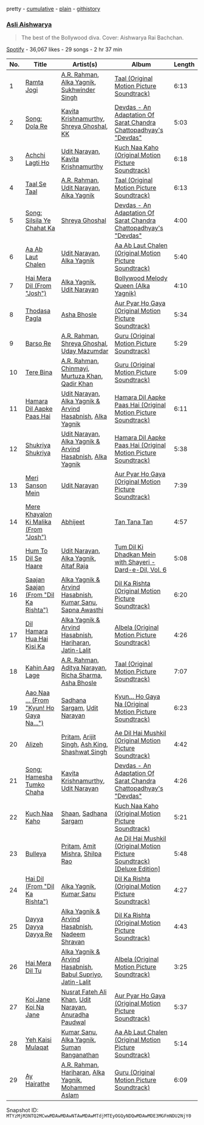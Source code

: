 pretty - [cumulative](/playlists/cumulative/37i9dQZF1DWZIQCYtfr3hh.md) - [plain](/playlists/plain/37i9dQZF1DWZIQCYtfr3hh) - [githistory](https://github.githistory.xyz/mackorone/spotify-playlist-archive/blob/main/playlists/plain/37i9dQZF1DWZIQCYtfr3hh)

### [Asli Aishwarya](https://open.spotify.com/playlist/37i9dQZF1DWZIQCYtfr3hh)

> The best of the Bollywood diva\. Cover: Aishwarya Rai Bachchan.

[Spotify](https://open.spotify.com/user/spotify) - 36,067 likes - 29 songs - 2 hr 37 min

| No. | Title | Artist(s) | Album | Length |
|---|---|---|---|---|
| 1 | [Ramta Jogi](https://open.spotify.com/track/1vP5twuVXFiInkDvv2815T) | [A.R\. Rahman](https://open.spotify.com/artist/1mYsTxnqsietFxj1OgoGbG), [Alka Yagnik](https://open.spotify.com/artist/3gBKY0y3dFFVRqicLnVZYz), [Sukhwinder Singh](https://open.spotify.com/artist/19MVxKZZdPj2X0F8pi0OCT) | [Taal \(Original Motion Picture Soundtrack\)](https://open.spotify.com/album/7JPibXY0VcGuYDvr8r7kfh) | 6:13 |
| 2 | [Song: Dola Re](https://open.spotify.com/track/1UV1ej70vDBIdPUEJ40ZG1) | [Kavita Krishnamurthy](https://open.spotify.com/artist/6WPmTGeeoymoVlXVtsCwz7), [Shreya Ghoshal](https://open.spotify.com/artist/0oOet2f43PA68X5RxKobEy), [KK](https://open.spotify.com/artist/4fEkbug6kZzzJ8eYX6Kbbp) | [Devdas \- An Adaptation Of Sarat Chandra Chattopadhyay's "Devdas"](https://open.spotify.com/album/7DMHBOZasKAboJFNNV7k4m) | 5:03 |
| 3 | [Achchi Lagti Ho](https://open.spotify.com/track/1fH8lEKL8TUjQElU1a1g2W) | [Udit Narayan](https://open.spotify.com/artist/70B80Lwx2sxti0M1Ng9e8K), [Kavita Krishnamurthy](https://open.spotify.com/artist/6WPmTGeeoymoVlXVtsCwz7) | [Kuch Naa Kaho \(Original Motion Picture Soundtrack\)](https://open.spotify.com/album/1hXQRQLBAYoi3EAyrRH9Iv) | 6:18 |
| 4 | [Taal Se Taal](https://open.spotify.com/track/0MG4XuSIiwX5rmok4OvHBZ) | [A.R\. Rahman](https://open.spotify.com/artist/1mYsTxnqsietFxj1OgoGbG), [Udit Narayan](https://open.spotify.com/artist/70B80Lwx2sxti0M1Ng9e8K), [Alka Yagnik](https://open.spotify.com/artist/3gBKY0y3dFFVRqicLnVZYz) | [Taal \(Original Motion Picture Soundtrack\)](https://open.spotify.com/album/7JPibXY0VcGuYDvr8r7kfh) | 6:13 |
| 5 | [Song: Silsila Ye Chahat Ka](https://open.spotify.com/track/5n7KWx7UkcKJUB8GvJCYqj) | [Shreya Ghoshal](https://open.spotify.com/artist/0oOet2f43PA68X5RxKobEy) | [Devdas \- An Adaptation Of Sarat Chandra Chattopadhyay's "Devdas"](https://open.spotify.com/album/7DMHBOZasKAboJFNNV7k4m) | 4:00 |
| 6 | [Aa Ab Laut Chalen](https://open.spotify.com/track/6gE55TrGcfgqu2HMOdTeM5) | [Udit Narayan](https://open.spotify.com/artist/70B80Lwx2sxti0M1Ng9e8K), [Alka Yagnik](https://open.spotify.com/artist/3gBKY0y3dFFVRqicLnVZYz) | [Aa Ab Laut Chalen \(Original Motion Picture Soundtrack\)](https://open.spotify.com/album/7DVE1erqe7QfM6uSqWlJtX) | 5:40 |
| 7 | [Hai Mera Dil \(From "Josh"\)](https://open.spotify.com/track/6A5wFryRTfXaihsdLwA31C) | [Alka Yagnik](https://open.spotify.com/artist/3gBKY0y3dFFVRqicLnVZYz), [Udit Narayan](https://open.spotify.com/artist/70B80Lwx2sxti0M1Ng9e8K) | [Bollywood Melody Queen \(Alka Yagnik\)](https://open.spotify.com/album/0cPqV7ANsEL2kF0CDBf5Kv) | 4:10 |
| 8 | [Thodasa Pagla](https://open.spotify.com/track/4HYh0JLWQISuE1EI39pPaJ) | [Asha Bhosle](https://open.spotify.com/artist/5as8A4G47Ohu9NSWs3Je8U) | [Aur Pyar Ho Gaya \(Original Motion Picture Soundtrack\)](https://open.spotify.com/album/7DBnG0hXCgHz1Qo61KukcW) | 5:34 |
| 9 | [Barso Re](https://open.spotify.com/track/32DWojMZeZebVrfBkhAkKy) | [A.R\. Rahman](https://open.spotify.com/artist/1mYsTxnqsietFxj1OgoGbG), [Shreya Ghoshal](https://open.spotify.com/artist/0oOet2f43PA68X5RxKobEy), [Uday Mazumdar](https://open.spotify.com/artist/6VWjZcB6nolKvE74s0ds7M) | [Guru \(Original Motion Picture Soundtrack\)](https://open.spotify.com/album/6kWI9GDPhMhaGNo80Q1XT5) | 5:29 |
| 10 | [Tere Bina](https://open.spotify.com/track/4FeczSomVWVyU4FW7xDeAI) | [A.R\. Rahman](https://open.spotify.com/artist/1mYsTxnqsietFxj1OgoGbG), [Chinmayi](https://open.spotify.com/artist/5UJ2sHO2ELrgW6aXeRLTQQ), [Murtuza Khan](https://open.spotify.com/artist/3v8isPrc8btWVMF3bnOIcj), [Qadir Khan](https://open.spotify.com/artist/2gTPBFjo3M9rvMSZWTk9nT) | [Guru \(Original Motion Picture Soundtrack\)](https://open.spotify.com/album/6kWI9GDPhMhaGNo80Q1XT5) | 5:09 |
| 11 | [Hamara Dil Aapke Paas Hai](https://open.spotify.com/track/3QASUFraIxvzyeC2dpbKbS) | [Udit Narayan](https://open.spotify.com/artist/70B80Lwx2sxti0M1Ng9e8K), [Alka Yagnik & Arvind Hasabnish](https://open.spotify.com/artist/5TTV6plK4r2BDMUyyl7cC9), [Alka Yagnik](https://open.spotify.com/artist/3gBKY0y3dFFVRqicLnVZYz) | [Hamara Dil Aapke Paas Hai \(Original Motion Picture Soundtrack\)](https://open.spotify.com/album/3x6tkzejRmDO6Yc7SxdMdr) | 6:11 |
| 12 | [Shukriya Shukriya](https://open.spotify.com/track/4OzPhySUxM08Y48nfMF0wY) | [Udit Narayan](https://open.spotify.com/artist/70B80Lwx2sxti0M1Ng9e8K), [Alka Yagnik & Arvind Hasabnish](https://open.spotify.com/artist/5TTV6plK4r2BDMUyyl7cC9), [Alka Yagnik](https://open.spotify.com/artist/3gBKY0y3dFFVRqicLnVZYz) | [Hamara Dil Aapke Paas Hai \(Original Motion Picture Soundtrack\)](https://open.spotify.com/album/3x6tkzejRmDO6Yc7SxdMdr) | 5:38 |
| 13 | [Meri Sanson Mein](https://open.spotify.com/track/3v2hL8GGZL65q1hlfLGYYz) | [Udit Narayan](https://open.spotify.com/artist/70B80Lwx2sxti0M1Ng9e8K) | [Aur Pyar Ho Gaya \(Original Motion Picture Soundtrack\)](https://open.spotify.com/album/7DBnG0hXCgHz1Qo61KukcW) | 7:39 |
| 14 | [Mere Khayalon Ki Malika \(From "Josh"\)](https://open.spotify.com/track/2Kkr2QXo3cytnUJvzF6O0N) | [Abhijeet](https://open.spotify.com/artist/2ZRrPOjBIWoKK5rHedLijj) | [Tan Tana Tan](https://open.spotify.com/album/5d3Nng3RiaKkhgFtdVCYJc) | 4:57 |
| 15 | [Hum To Dil Se Haare](https://open.spotify.com/track/4JZjasEBqN1lqCbm4XPG2A) | [Udit Narayan](https://open.spotify.com/artist/70B80Lwx2sxti0M1Ng9e8K), [Alka Yagnik](https://open.spotify.com/artist/3gBKY0y3dFFVRqicLnVZYz), [Altaf Raja](https://open.spotify.com/artist/57FWjr32rSTzLcG5DIowkb) | [Tum Dil Ki Dhadkan Mein with Shayeri \- Dard\-e\-Dil, Vol\. 6](https://open.spotify.com/album/1QM61ImIhfDK37VSxgNISL) | 5:08 |
| 16 | [Saajan Saajan \(From "Dil Ka Rishta"\)](https://open.spotify.com/track/3jMGA2y2KR31pBI6SRW2Kb) | [Alka Yagnik & Arvind Hasabnish](https://open.spotify.com/artist/5TTV6plK4r2BDMUyyl7cC9), [Kumar Sanu](https://open.spotify.com/artist/4K6blSRoklNdpw4mzLxwfn), [Sapna Awasthi](https://open.spotify.com/artist/2tFjeCx8NJhn7JBTTiWT30) | [Dil Ka Rishta \(Original Motion Picture Soundtrack\)](https://open.spotify.com/album/1cSxoiODndSIubpm7CAwkQ) | 6:20 |
| 17 | [Dil Hamara Hua Hai Kisi Ka](https://open.spotify.com/track/3Jlg87N2KzP2KdlI552PQq) | [Alka Yagnik & Arvind Hasabnish](https://open.spotify.com/artist/5TTV6plK4r2BDMUyyl7cC9), [Hariharan](https://open.spotify.com/artist/2NoJ7NuNs9nyj8Thoh1kbu), [Jatin\-Lalit](https://open.spotify.com/artist/4YgUVg4p7xtMOrOS4GjiJZ) | [Albela \(Original Motion Picture Soundtrack\)](https://open.spotify.com/album/0KEuHl0NAvFlALY9J04p7g) | 4:26 |
| 18 | [Kahin Aag Lage](https://open.spotify.com/track/3AemMBXKJWFd87svnFyrHy) | [A.R\. Rahman](https://open.spotify.com/artist/1mYsTxnqsietFxj1OgoGbG), [Aditya Narayan](https://open.spotify.com/artist/4Z0t0LHjOjFRiv0mjBw206), [Richa Sharma](https://open.spotify.com/artist/2hgViyN0RqyQQpfjIb0g3W), [Asha Bhosle](https://open.spotify.com/artist/5as8A4G47Ohu9NSWs3Je8U) | [Taal \(Original Motion Picture Soundtrack\)](https://open.spotify.com/album/7JPibXY0VcGuYDvr8r7kfh) | 7:07 |
| 19 | [Aao Naa ..\. \(From "Kyun! Ho Gaya Na..."\)](https://open.spotify.com/track/1OdIiuGt2DMOa1oOReao7V) | [Sadhana Sargam](https://open.spotify.com/artist/1HGMG8RHvcu1mfdM9MeTek), [Udit Narayan](https://open.spotify.com/artist/70B80Lwx2sxti0M1Ng9e8K) | [Kyun..\. Ho Gaya Na \(Original Motion Picture Soundtrack\)](https://open.spotify.com/album/7L8AphTLEqEe3zz0t19xJh) | 6:23 |
| 20 | [Alizeh](https://open.spotify.com/track/4rIv0uUnxs5hVZfe5t9SNs) | [Pritam](https://open.spotify.com/artist/1wRPtKGflJrBx9BmLsSwlU), [Arijit Singh](https://open.spotify.com/artist/4YRxDV8wJFPHPTeXepOstw), [Ash King](https://open.spotify.com/artist/1cfG7UM0OD4O1II1nd15Qo), [Shashwat Singh](https://open.spotify.com/artist/6iv4lysB1yHXoZJ2gfqTdh) | [Ae Dil Hai Mushkil \(Original Motion Picture Soundtrack\)](https://open.spotify.com/album/5XfOSDomcrv4lDvlrxknlt) | 4:42 |
| 21 | [Song: Hamesha Tumko Chaha](https://open.spotify.com/track/7508E9guaBFcipYVJTECBV) | [Kavita Krishnamurthy](https://open.spotify.com/artist/6WPmTGeeoymoVlXVtsCwz7), [Udit Narayan](https://open.spotify.com/artist/70B80Lwx2sxti0M1Ng9e8K) | [Devdas \- An Adaptation Of Sarat Chandra Chattopadhyay's "Devdas"](https://open.spotify.com/album/7DMHBOZasKAboJFNNV7k4m) | 4:26 |
| 22 | [Kuch Naa Kaho](https://open.spotify.com/track/2x1cepyIlfViCPkXY30sek) | [Shaan](https://open.spotify.com/artist/5cB4d4jPYjMT326sjihQ4m), [Sadhana Sargam](https://open.spotify.com/artist/1HGMG8RHvcu1mfdM9MeTek) | [Kuch Naa Kaho \(Original Motion Picture Soundtrack\)](https://open.spotify.com/album/1hXQRQLBAYoi3EAyrRH9Iv) | 5:21 |
| 23 | [Bulleya](https://open.spotify.com/track/0Bz7dfqPY4JOGZO3O1j8Wh) | [Pritam](https://open.spotify.com/artist/1wRPtKGflJrBx9BmLsSwlU), [Amit Mishra](https://open.spotify.com/artist/2LgKrgRJcbJlt14i1LTzDU), [Shilpa Rao](https://open.spotify.com/artist/19LIHDDSHBD5NyYHI3gpzB) | [Ae Dil Hai Mushkil \(Original Motion Picture Soundtrack\) \[Deluxe Edition\]](https://open.spotify.com/album/5xjaz957o6YGSXmlfd2tex) | 5:48 |
| 24 | [Hai Dil \(From "Dil Ka Rishta"\)](https://open.spotify.com/track/5HN8TrH0zfNvVacHwTa7YG) | [Alka Yagnik](https://open.spotify.com/artist/3gBKY0y3dFFVRqicLnVZYz), [Kumar Sanu](https://open.spotify.com/artist/4K6blSRoklNdpw4mzLxwfn) | [Dil Ka Rishta \(Original Motion Picture Soundtrack\)](https://open.spotify.com/album/1cSxoiODndSIubpm7CAwkQ) | 4:27 |
| 25 | [Dayya Dayya Dayya Re](https://open.spotify.com/track/5CwWrAjLUm9k7JB5QD8JXl) | [Alka Yagnik & Arvind Hasabnish](https://open.spotify.com/artist/5TTV6plK4r2BDMUyyl7cC9), [Nadeem Shravan](https://open.spotify.com/artist/0xHXoShMJw3xDArjL8IHtt) | [Dil Ka Rishta \(Original Motion Picture Soundtrack\)](https://open.spotify.com/album/1cSxoiODndSIubpm7CAwkQ) | 4:43 |
| 26 | [Hai Mera Dil Tu](https://open.spotify.com/track/5LiTo6dKqIeQJHXHS9aQBW) | [Alka Yagnik & Arvind Hasabnish](https://open.spotify.com/artist/5TTV6plK4r2BDMUyyl7cC9), [Babul Supriyo](https://open.spotify.com/artist/7guD32ltIhsA1tHdf7IVe0), [Jatin\-Lalit](https://open.spotify.com/artist/4YgUVg4p7xtMOrOS4GjiJZ) | [Albela \(Original Motion Picture Soundtrack\)](https://open.spotify.com/album/0KEuHl0NAvFlALY9J04p7g) | 3:25 |
| 27 | [Koi Jane Koi Na Jane](https://open.spotify.com/track/4P1JOLoPFvL5aDe8siRsaj) | [Nusrat Fateh Ali Khan](https://open.spotify.com/artist/5HcunTidTUrOaf8V0iJcvl), [Udit Narayan](https://open.spotify.com/artist/70B80Lwx2sxti0M1Ng9e8K), [Anuradha Paudwal](https://open.spotify.com/artist/4hkB2bR5ek6lJChj6aunCn) | [Aur Pyar Ho Gaya \(Original Motion Picture Soundtrack\)](https://open.spotify.com/album/7DBnG0hXCgHz1Qo61KukcW) | 5:37 |
| 28 | [Yeh Kaisi Mulaqat](https://open.spotify.com/track/5LiEusObV5gbPVwlvE0pgP) | [Kumar Sanu](https://open.spotify.com/artist/4K6blSRoklNdpw4mzLxwfn), [Alka Yagnik](https://open.spotify.com/artist/3gBKY0y3dFFVRqicLnVZYz), [Suman Ranganathan](https://open.spotify.com/artist/0s57w2kmukNVjq9fWIomcn) | [Aa Ab Laut Chalen \(Original Motion Picture Soundtrack\)](https://open.spotify.com/album/7DVE1erqe7QfM6uSqWlJtX) | 5:14 |
| 29 | [Ay Hairathe](https://open.spotify.com/track/3Bq7CnWgfvplEzGSVXUvOe) | [A.R\. Rahman](https://open.spotify.com/artist/1mYsTxnqsietFxj1OgoGbG), [Hariharan](https://open.spotify.com/artist/2NoJ7NuNs9nyj8Thoh1kbu), [Alka Yagnik](https://open.spotify.com/artist/3gBKY0y3dFFVRqicLnVZYz), [Mohammed Aslam](https://open.spotify.com/artist/6lGchZePVLrGOqMCtXKNFi) | [Guru \(Original Motion Picture Soundtrack\)](https://open.spotify.com/album/6kWI9GDPhMhaGNo80Q1XT5) | 6:09 |

Snapshot ID: `MTYzMjM3NTQ2MCwwMDAwMDAwNTAwMDAwMTdjMTEyOGQyNDQwMDAwMDE3MGFmNDU2NjY0`
